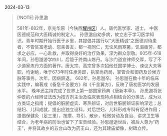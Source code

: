 2024-03-13




> [!NOTE]  孙思邈
>
> 581年-682年，京兆华原（今陕西[耀州区](铜川市)）人。唐代医学家、道士， 中医医德规范和大医精诚的制定人。 孙思邈自幼多病，故立志于学习医学知识。青年时期开始行医于乡里，其提倡并践行以“大医精诚”之医德对待患者，不管贫富老幼、怨亲善友，都一视同仁，无论风雨寒暑，饥渴疲劳，都求之必应，一心赴救，并取得良好的治疗效果，深为群众崇敬。605年-618年间，孙思邈游学四川，后隐于终南山炼丹。与沙门道宣律师交厚，写了不少道家炼丹方面的著作。唐太宗、高宗曾多次招他任国学博士、谏议大夫等职，均谢绝，唯于673年时任承务郎，执掌尚药局，掌管合和御药及诊候方脉等事务。次年，因病辞退。 682年，孙思邈卒。 孙思邈在数十年的临床实践中，编著成《备急千金要方》和《千金翼方》，反映了唐初医学的发展水平。 晚年还主持完成了世界上第一部国家药典《唐新本草》。 孙思邈将张仲景的六经辨证法改为按方剂主治及临床表现特点相结合的分类法，成为以方类证之指南；提倡的脏腑虚实、寒热辨证，对后世脏腑辨证影响深远；总结妇、儿科成就，提出应独立设科，对后世妇、儿科形成专科有促进作用；提倡保健灸（足三里），按摩、导引、散步，轻微劳动及食治、讲求卫生等结合，为老年病的防治也留下了宝贵经验。孙思邈逝世后，被后人尊为“药王”，并将其故乡的五台山改为药王山，还为其建庙塑像，树碑立传。 
